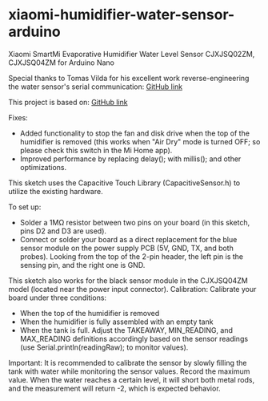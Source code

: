 # xiaomi-humidifier-water-sensor-arduino
Xiaomi SmartMi Evaporative Humidifier Water Level Sensor CJXJSQ02ZM, CJXJSQ04ZM for Arduino Nano

Special thanks to Tomas Vilda for his excellent work reverse-engineering the water sensor's serial communication: [GitHub link](https://github.com/tomasvilda/humidifierstart)

This project is based on: [GitHub link](https://github.com/fakcior/xiaomi-humidifier-water-sensor/tree/master?tab=readme-ov-file)

Fixes:

- Added functionality to stop the fan and disk drive when the top of the humidifier is removed (this works when "Air Dry" mode is turned OFF; so please check this switch in the Mi Home app).
- Improved performance by replacing delay(); with millis(); and other optimizations.

This sketch uses the Capacitive Touch Library (CapacitiveSensor.h) to utilize the existing hardware.

To set up:

- Solder a 1MΩ resistor between two pins on your board (in this sketch, pins D2 and D3 are used).
- Connect or solder your board as a direct replacement for the blue sensor module on the power supply PCB (5V, GND, TX, and both probes). Looking from the top of the 2-pin header, the left pin is the sensing pin, and the right one is GND.

This sketch also works for the black sensor module in the CJXJSQ04ZM model (located near the power input connector).
Calibration: Calibrate your board under three conditions:

- When the top of the humidifier is removed
- When the humidifier is fully assembled with an empty tank
- When the tank is full.
Adjust the TAKEAWAY, MIN_READING, and MAX_READING definitions accordingly based on the sensor readings (use Serial.println(readingRaw); to monitor values).

Important: It is recommended to calibrate the sensor by slowly filling the tank with water while monitoring the sensor values. Record the maximum value. When the water reaches a certain level, it will short both metal rods, and the measurement will return -2, which is expected behavior.
